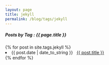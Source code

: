 ```yaml
---
layout: page
title: jekyll
permalink: /blog/tags/jekyll
---
```

 
<h5> Posts by Tag : {{ page.title }} </h5>

<div class="card">
{% for post in site.tags.jekyll %}
 <li class="category-posts"><span>{{ post.date | date_to_string }}</span> &nbsp; <a href="{{ post.url }}">{{ post.title }}</a></li>
{% endfor %}
</div>